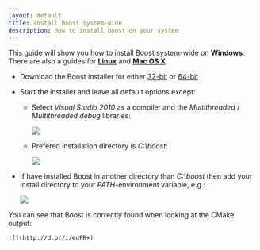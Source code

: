 ```yaml
---
layout: default
title: Install Boost system-wide
description: How to install boost on your system
---
```


<p class="intro">This guide will show you how to install Boost system-wide on <strong>Windows</strong>. There are also a guides for <strong><a href="{{site.baseurl}}/linux-boost">Linux</a></strong> and <strong><a href="{{site.baseurl}}/mac-boost">Mac OS X</a></strong>.</p>

- Download the Boost installer for either [32-bit](http://boostpro.com/download/boost_1_51_setup.exe) or [64-bit](http://boostpro.com/download/x64/boost_1_51_setup.exe)

- Start the installer and leave all default options except:

    - Select *Visual Studio 2010* as a compiler and the *Multithreaded* / *Multithreaded debug* libraries:
    
        ![](http://d.pr/i/FlI7+)
    
    - Prefered installation directory is *C:\boost*:
    
        ![](http://d.pr/i/Cepp+)

- If have installed Boost in another directory than *C:\boost* then add your install directory to your *PATH*-environment variable, e.g.:

    ![](http://d.pr/i/QPrl+)

You can see that Boost is correctly found when looking at the CMake output:

    ![](http://d.pr/i/euFR+)
